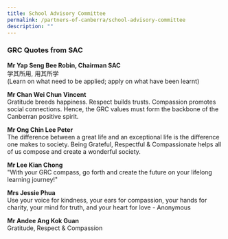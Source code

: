 ```yaml
---
title: School Advisory Committee
permalink: /partners-of-canberra/school-advisory-committee
description: ""
---
```

<h3><strong>GRC Quotes from SAC</strong></h3>
<p><strong>Mr Yap Seng Bee Robin, Chairman SAC<br /></strong>学其所用, 用其所学<br />(Learn on what need to be applied; apply on what have been learnt)</p>
<p><strong>Mr Chan Wei Chun Vincent<br /></strong>Gratitude breeds happiness. Respect builds trusts. Compassion promotes social connections. Hence, the GRC values must form the backbone of the Canberran positive spirit.</p>
<p><strong>Mr Ong Chin Lee Peter<br /></strong>The difference between a great life and an exceptional life is the difference one makes to society. Being Grateful, Respectful &amp; Compassionate helps all of us compose and create a wonderful society.</p>
<p><strong>Mr Lee Kian Chong<br /></strong>"With your GRC compass, go forth and create the future on your lifelong learning journey!"</p>
<p><strong>Mrs Jessie Phua<br /></strong>Use your voice for kindness, your ears for compassion, your hands for charity, your mind for truth, and your heart for love - Anonymous</p>
<p><strong>Mr Andee Ang Kok Guan<br /></strong>Gratitude, Respect &amp; Compassion</p>